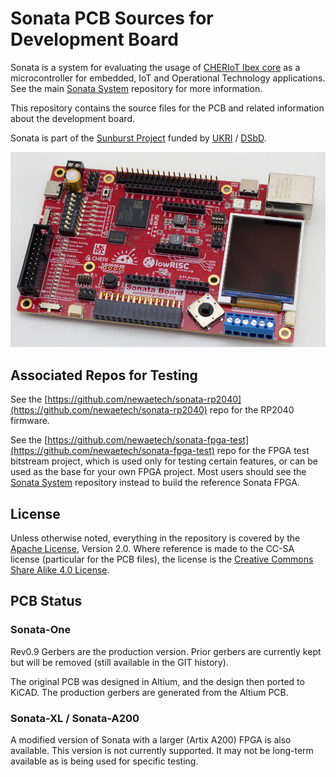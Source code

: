 # Sonata PCB Sources for Development Board

Sonata is a system for evaluating the usage of [CHERIoT Ibex core](https://github.com/microsoft/cheriot-ibex) as a microcontroller for embedded, IoT and Operational Technology applications.
See the main [Sonata System](https://github.com/lowRISC/sonata-system) repository for more information.

This repository contains the source files for the PCB and related information about the development board.

Sonata is part of the [Sunburst Project](https://www.sunburst-project.org) funded by [UKRI](https://www.ukri.org/) / [DSbD](https://www.dsbd.tech/).

![](doc/sonata-photo.jpeg)

## Associated Repos for Testing

See the [https://github.com/newaetech/sonata-rp2040](https://github.com/newaetech/sonata-rp2040) repo for the RP2040 firmware.

See the [https://github.com/newaetech/sonata-fpga-test](https://github.com/newaetech/sonata-fpga-test) repo for the FPGA test bitstream project, which is used only for testing certain features, or can be used as the base for your own FPGA project. Most users should see the [Sonata System](https://github.com/lowRISC/sonata-system) repository instead to build the reference Sonata FPGA.

## License

Unless otherwise noted, everything in the repository is covered by the [Apache License](https://www.apache.org/licenses/LICENSE-2.0.html), Version 2.0. Where reference is made to the CC-SA license (particular for the PCB files), the license is the [Creative Commons Share Alike 4.0 License](https://creativecommons.org/licenses/by-sa/4.0/).

## PCB Status

### Sonata-One

Rev0.9 Gerbers are the production version. Prior gerbers are currently kept but will be removed (still available in the GIT history).

The original PCB was designed in Altium, and the design then ported to KiCAD. The production gerbers are generated from the Altium PCB.

### Sonata-XL / Sonata-A200

A modified version of Sonata with a larger (Artix A200) FPGA is also available. This version is not currently
supported. It may not be long-term available as is being used for specific testing.
